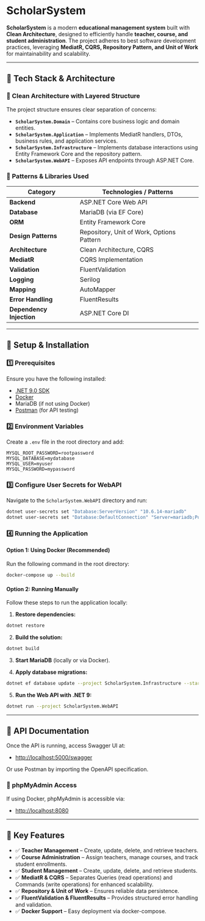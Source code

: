 # ScholarSystem

**ScholarSystem** is a modern **educational management system** built with **Clean Architecture**, designed to efficiently handle **teacher, course, and student administration**. The project adheres to best software development practices, leveraging **MediatR, CQRS, Repository Pattern, and Unit of Work** for maintainability and scalability.

---

## 🚀 Tech Stack & Architecture

### 📌 Clean Architecture with Layered Structure

The project structure ensures clear separation of concerns:

- **`ScholarSystem.Domain`** – Contains core business logic and domain entities.
- **`ScholarSystem.Application`** – Implements MediatR handlers, DTOs, business rules, and application services.
- **`ScholarSystem.Infrastructure`** – Implements database interactions using Entity Framework Core and the repository pattern.
- **`ScholarSystem.WebAPI`** – Exposes API endpoints through ASP.NET Core.

### 📌 Patterns & Libraries Used

| Category                 | Technologies / Patterns                        |
|--------------------------|------------------------------------------------|
| **Backend**              | ASP.NET Core Web API                           |
| **Database**             | MariaDB (via EF Core)                          |
| **ORM**                  | Entity Framework Core                          |
| **Design Patterns**      | Repository, Unit of Work, Options Pattern      |
| **Architecture**         | Clean Architecture, CQRS                       |
| **MediatR**              | CQRS Implementation                            |
| **Validation**           | FluentValidation                               |
| **Logging**              | Serilog                                        |
| **Mapping**              | AutoMapper                                     |
| **Error Handling**       | FluentResults                                  |
| **Dependency Injection** | ASP.NET Core DI                                |

---

## 🔧 Setup & Installation

### 1️⃣ Prerequisites

Ensure you have the following installed:

- [.NET 9.0 SDK](https://dotnet.microsoft.com/download)
- [Docker](https://www.docker.com/get-started)
- MariaDB (if not using Docker)
- [Postman](https://www.postman.com/) (for API testing)

### 2️⃣ Environment Variables

Create a `.env` file in the root directory and add:

```env
MYSQL_ROOT_PASSWORD=rootpassword
MYSQL_DATABASE=mydatabase
MYSQL_USER=myuser
MYSQL_PASSWORD=mypassword
```

### 3️⃣ Configure User Secrets for WebAPI

Navigate to the `ScholarSystem.WebAPI` directory and run:

```sh
dotnet user-secrets set "Database:ServerVersion" "10.6.14-mariadb"
dotnet user-secrets set "Database:DefaultConnection" "Server=mariadb;Port=3306;Database=mydatabase;User=root;Password=rootpassword;Protocol=TCP;"
```

### 4️⃣ Running the Application

#### Option 1: Using Docker (Recommended)

Run the following command in the root directory:

```sh
docker-compose up --build
```

#### Option 2: Running Manually

Follow these steps to run the application locally:

1. **Restore dependencies:**

```sh
dotnet restore
```

2. **Build the solution:**

```sh
dotnet build
```

3. **Start MariaDB** (locally or via Docker).

4. **Apply database migrations:**

```sh
dotnet ef database update --project ScholarSystem.Infrastructure --startup-project ScholarSystem.WebAPI
```

5. **Run the Web API with .NET 9:**

```sh
dotnet run --project ScholarSystem.WebAPI
```

---

## 📌 API Documentation

Once the API is running, access Swagger UI at:

- [http://localhost:5000/swagger](http://localhost:5000/swagger)

Or use Postman by importing the OpenAPI specification.

### 📌 phpMyAdmin Access

If using Docker, phpMyAdmin is accessible via:

- [http://localhost:8080](http://localhost:8080)

---

## 🎯 Key Features

- ✅ **Teacher Management** – Create, update, delete, and retrieve teachers.
- ✅ **Course Administration** – Assign teachers, manage courses, and track student enrollments.
- ✅ **Student Management** – Create, update, delete, and retrieve students.
- ✅ **MediatR & CQRS** – Separates Queries (read operations) and Commands (write operations) for enhanced scalability.
- ✅ **Repository & Unit of Work** – Ensures reliable data persistence.
- ✅ **FluentValidation & FluentResults** – Provides structured error handling and validation.
- ✅ **Docker Support** – Easy deployment via docker-compose.

